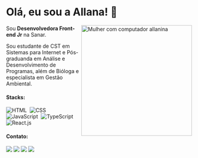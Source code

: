 # Olá, eu sou a Allana! 🌱 

<img src="https://images2.imgbox.com/64/d0/5Sa9gzbJ_o.png" min-width="400px" max-width="300px" width="300px" align="right" alt="Mulher com computador allanina">

<p align="left"> 
  Sou <strong>Desenvolvedora Front-end Jr</strong> na Sanar.<br>
    
  Sou estudante de CST em Sistemas para Internet e Pós-graduanda em Análise e Desenvolvimento de Programas, além de Bióloga e especialista em Gestão Ambiental.
</p>

#### Stacks:

![HTML](https://img.shields.io/badge/-HTML-FF3796?style=for-the-badge&logo=html5&labelColor=EC8298)&nbsp;
![CSS](https://img.shields.io/badge/-CSS-FF3796?style=for-the-badge&logo=CSS3&logoColor=1572B6&labelColor=EC8298)&nbsp;
![JavaScript](https://img.shields.io/badge/-JavaScript-FF3796?style=for-the-badge&logo=javascript&labelColor=EC8298)&nbsp;
![TypeScript](https://img.shields.io/badge/-TypeScript-FF3796?style=for-the-badge&logo=typescript&labelColor=EC8298)&nbsp;
![React.js](https://img.shields.io/badge/-React.js-FF3796?style=for-the-badge&logo=react&labelColor=EC8298)&nbsp;


#### Contato:

<p align="left">
<a href="https://www.linkedin.com/in/allanaevellyn/"><img src="https://img.shields.io/badge/-Linkedin-00C2CB?style=flat&logo=appveyor=&logoColor=white"/></a>
<a href="mailto:allanaevellynm@gmail.com"><img src="https://img.shields.io/badge/-Email-00C2CB?style=flat&logo=appveyor=&logoColor=white"/></a>
<a href="https://twitch.tv/allanina/"><img src="https://img.shields.io/badge/-Twitch-00C2CB?style=flat&logo=appveyor=&logoColor=white"/></a>
<a href="https://linktr.ee/allanina"><img src="https://img.shields.io/badge/-Linktree-00C2CB?style=flat&logo=appveyor=&logoColor=white"/></a>
</p>

